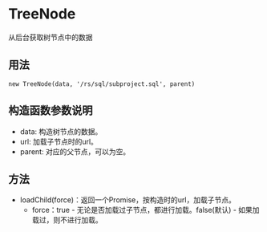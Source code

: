 # TreeNode

从后台获取树节点中的数据

## 用法
```
new TreeNode(data, '/rs/sql/subproject.sql', parent)
```

## 构造函数参数说明

* data: 构造树节点的数据。
* url: 加载子节点时的url。
* parent: 对应的父节点，可以为空。

## 方法

* loadChild(force)：返回一个Promise，按构造时的url，加载子节点。
  * force：true - 无论是否加载过子节点，都进行加载。false(默认) - 如果加载过，则不进行加载。
